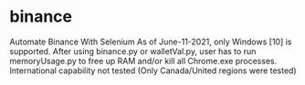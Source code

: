 # binance
Automate Binance With Selenium
As of June-11-2021, only Windows [10] is supported.
After using binance.py or walletVal.py, user has to run memoryUsage.py to free up RAM and/or kill all Chrome.exe processes.
International capability not tested (Only Canada/United regions were tested)
